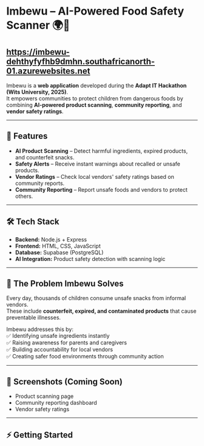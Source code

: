 # Imbewu – AI-Powered Food Safety Scanner 🌍🍏

## https://imbewu-dehthyfyfhb9dmhn.southafricanorth-01.azurewebsites.net

Imbewu is a **web application** developed during the **Adapt IT Hackathon (Wits University, 2025)**.  
It empowers communities to protect children from dangerous foods by combining **AI-powered product scanning**, **community reporting**, and **vendor safety ratings**.  

---

## 🚀 Features

- **AI Product Scanning** – Detect harmful ingredients, expired products, and counterfeit snacks.  
- **Safety Alerts** – Receive instant warnings about recalled or unsafe products.  
- **Vendor Ratings** – Check local vendors' safety ratings based on community reports.  
- **Community Reporting** – Report unsafe foods and vendors to protect others.  

---

## 🛠️ Tech Stack

- **Backend:** Node.js + Express  
- **Frontend:** HTML, CSS, JavaScript  
- **Database:** Supabase (PostgreSQL)  
- **AI Integration:** Product safety detection with scanning logic  

---

## 📖 The Problem Imbewu Solves

Every day, thousands of children consume unsafe snacks from informal vendors.  
These include **counterfeit, expired, and contaminated products** that cause preventable illnesses.  

Imbewu addresses this by:  
✅ Identifying unsafe ingredients instantly  
✅ Raising awareness for parents and caregivers  
✅ Building accountability for local vendors  
✅ Creating safer food environments through community action  

---

## 📸 Screenshots (Coming Soon)

- Product scanning page  
- Community reporting dashboard  
- Vendor safety ratings  

---

## ⚡ Getting Started

